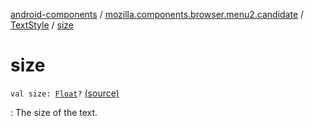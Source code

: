 [android-components](../../index.md) / [mozilla.components.browser.menu2.candidate](../index.md) / [TextStyle](index.md) / [size](./size.md)

# size

`val size: `[`Float`](https://kotlinlang.org/api/latest/jvm/stdlib/kotlin/-float/index.html)`?` [(source)](https://github.com/mozilla-mobile/android-components/blob/master/components/browser/menu2/src/main/java/mozilla/components/browser/menu2/candidate/TextStyle.kt#L20)

: The size of the text.


